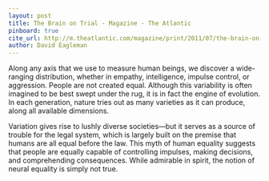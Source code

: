 ```yaml
---
layout: post
title: The Brain on Trial - Magazine - The Atlantic
pinboard: true
cite_url: http://m.theatlantic.com/magazine/print/2011/07/the-brain-on-trial/8520/
author: David Eagleman
---
```

Along any axis that we use to measure human beings, we discover a wide-ranging distribution, whether in empathy, intelligence, impulse control, or aggression. People are not created equal. Although this variability is often imagined to be best swept under the rug, it is in fact the engine of evolution. In each generation, nature tries out as many varieties as it can produce, along all available dimensions.
  
Variation gives rise to lushly diverse societies—but it serves as a source of trouble for the legal system, which is largely built on the premise that humans are all equal before the law. This myth of human equality suggests that people are equally capable of controlling impulses, making decisions, and comprehending consequences. While admirable in spirit, the notion of neural equality is simply not true.  

